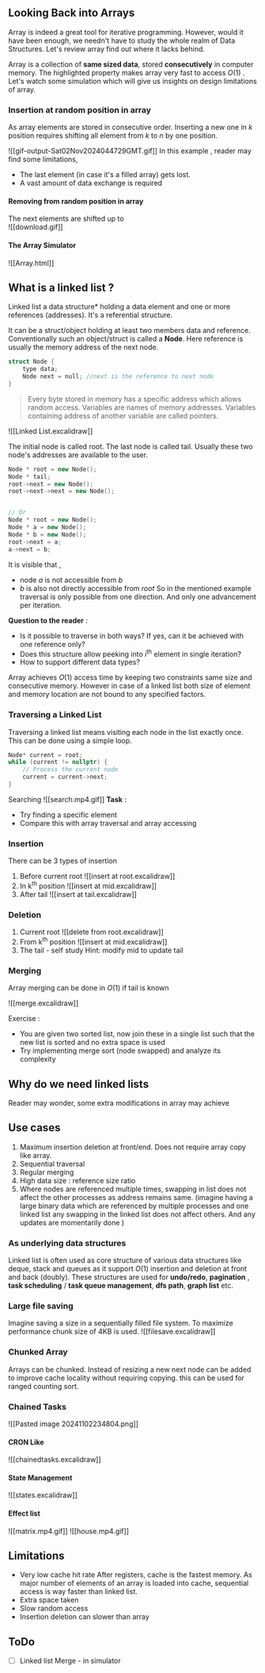 ## Looking Back into Arrays

Array is indeed a great tool for iterative programming. However, would it have been enough, we needn't have to study the whole realm of Data Structures. 
Let's review array find out  where it lacks behind.

Array is a collection of **same sized data**, stored **consecutively** in computer memory. The highlighted property makes array very fast to access $O(1)$ . Let's watch some simulation which will give us insights on design limitations of array.

### Insertion at random position in array
As array elements are stored in consecutive order. Inserting a new one in $k$ position requires shifting all element from $k$ to $n$ by one position. 
 
![[gif-output-Sat02Nov2024044729GMT.gif]]
In this example , reader may find some limitations, 
* The last element (in case it's a filled array) gets lost.
* A vast amount of data exchange is required
#### Removing from random position in array
The next elements are shifted up to  
![[download.gif]]

#### The Array Simulator
![[Array.html]]
## What is a linked list ?
Linked list a data structure* holding a data element and one or more references (addresses). It's a referential structure. 

It can be a struct/object holding at least two members data and reference. Conventionally such an object/struct is called a **Node**.  Here reference is usually the memory address of the next node.

```cpp
struct Node {
	type data;
	Node next = null; //next is the reference to next node
}
```

> Every byte stored in memory has a specific address which allows random access. Variables are names of memory addresses. Variables containing address of another variable are called pointers.

![[Linked List.excalidraw]]

The initial node is called root. The last node is called tail. Usually these two node's addresses are available to the user.

```cpp
Node * root = new Node();
Node * tail;
root->next = new Node();
root->next->next = new Node();


// Or
Node * root = new Node();
Node * a = new Node();
Node * b = new Node();
root->next = a;
a->next = b;
```

It is visible that ,
* node *a* is not accessible from *b*
* *b* is also not directly accessible from  *root*
So in the mentioned example traversal is only possible from one direction. And only one advancement per iteration. 

**Question to the reader** : 
* Is it possible to traverse in both ways? If yes, can it be achieved with one reference only?
* Does this structure allow peeking into $i$<sup>th</sup> element in  single iteration?
* How to support different data types?

Array achieves $O(1)$ access time by keeping two constraints same size and consecutive memory. However in case of a linked list both size of element and memory location are not bound to any specified factors. 
### Traversing a Linked List

Traversing a linked list means visiting each node in the list exactly once. This can be done using a simple loop.

```cpp
Node* current = root;
while (current != nullptr) {
	// Process the current node
	current = current->next;
}
```
 Searching
 ![[search.mp4.gif]]
**Task** : 
* Try finding a specific element
* Compare this with array traversal and array accessing
### Insertion
There can be 3 types of insertion
1. Before current root
   ![[insert at root.excalidraw]]
3. In k<sup>th</sup> position
   ![[insert at mid.excalidraw]]
1. After tail
   ![[insert at tail.excalidraw]]
### Deletion
1. Current root
   ![[delete from root.excalidraw]]
2. From k<sup>th</sup> position
   ![[insert at mid.excalidraw]]
3. The tail - self study
   Hint: modify mid to update tail
### Merging

Array merging can be done in $O(1)$ if tail is known

![[merge.excalidraw]]

Exercise : 
* You are given two sorted list, now join these in  a single list such that the new list is sorted and no extra space is used
* Try implementing merge sort (node swapped) and analyze its complexity
## Why do we need linked lists
Reader may wonder, some extra modifications in array may achieve 
## Use cases

1. Maximum insertion deletion at front/end. Does not require array copy like array.
2. Sequential traversal
3. Regular merging
4. High data size : reference size ratio
5. Where nodes are referenced multiple times, swapping in list does not affect the other processes as address remains same. (imagine having a large binary data which are referenced by multiple processes and one linked list any swapping in the linked list does not affect others. And any updates are momentarily done )
### As underlying data structures
Linked list is often used as core structure of various data structures like deque, stack and queues as it support $O(1)$ insertion and deletion at front and back (doubly). These structures are used for **undo/redo**,  **pagination** , **task scheduling** / **task queue management**, **dfs path**, **graph list** etc. 
### Large file saving
Imagine saving a size in a sequentially filled file system. To maximize performance chunk size of 4KB is used.
![[filesave.excalidraw]]
### Chunked Array
Arrays can be chunked. Instead of resizing a new next node can be added to improve cache locality without requiring copying. this can be used for ranged counting sort.
### Chained Tasks
![[Pasted image 20241102234804.png]]
#### CRON Like
![[chainedtasks.excalidraw]]
#### State Management
![[states.excalidraw]]

#### Effect list
![[matrix.mp4.gif]]
![[house.mp4.gif]]
## Limitations
* Very low cache hit rate
  After registers, cache is the fastest memory. As major number of elements of an array is loaded into cache, sequential access is way faster than linked list.
* Extra space taken
* Slow random access
* Insertion deletion can slower than array
## ToDo
- [ ] Linked list Merge - in simulator